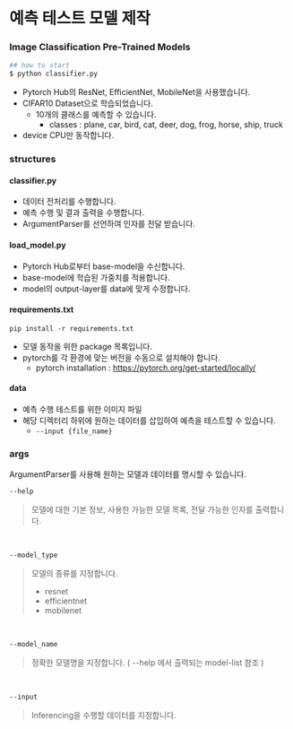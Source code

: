 # 예측 테스트 모델 제작

### Image Classification Pre-Trained Models
```bash
## how to start
$ python classifier.py
```
- Pytorch Hub의 ResNet, EfficientNet, MobileNet을 사용했습니다.
- CIFAR10 Dataset으로 학습되었습니다.
  - 10개의 클래스를 예측할 수 있습니다.
    - classes : plane, car, bird, cat, deer, dog, frog, horse, ship, truck
- device CPU만 동작합니다.

### structures
#### classifier.py
- 데이터 전처리를 수행합니다.
- 예측 수행 및 결과 출력을 수행합니다.
- ArgumentParser를 선언하여 인자를 전달 받습니다.

#### load_model.py
- Pytorch Hub로부터 base-model을 수신합니다.
- base-model에 학습된 가중치를 적용합니다.
- model의 output-layer를 data에 맞게 수정합니다.

#### requirements.txt
``` pip install -r requirements.txt ```
- 모델 동작을 위한 package 목록입니다.
- pytorch를 각 환경에 맞는 버전을 수동으로 설치해야 합니다.
  - pytorch installation : https://pytorch.org/get-started/locally/
  
#### data
- 예측 수행 테스트를 위한 이미지 파일
- 해당 디렉터리 하위에 원하는 데이터를 삽입하여 예측을 테스트할 수 있습니다.
  - ```--input {file_name}```

### args
ArgumentParser를 사용해 원하는 모델과 데이터를 명시할 수 있습니다.
```bash
--help
```
>모델에 대한 기본 정보, 사용한 가능한 모델 목록, 전달 가능한 인자를 출력합니다.
<br>

```bash
--model_type
```
>모델의 종류를 지정합니다.
>- resnet
>- efficientnet
>- mobilenet

<br>

```bash
--model_name
```
>정확한 모델명을 지정합니다. ( --help 에서 출력되는 model-list 참조 )

<br>

```bash
--input
```
>Inferencing을 수행할 데이터를 지정합니다.

<br>
